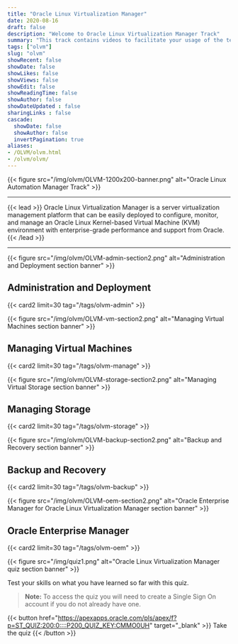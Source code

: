 ```yaml
---
title: "Oracle Linux Virtualization Manager"
date: 2020-08-16
draft: false
description: "Welcome to Oracle Linux Virtualization Manager Track"
summary: "This track contains videos to facilitate your usage of the technologies and tools used by Oracle Linux Virtualization Manager. Oracle Linux Virtualization Manager is an open-source distributed server virtualization solution, easily deployed to configure, monitor, and manage an Oracle Linux Kernel-based Virtual Machine (KVM) environment with enterprise-grade performance and support from Oracle."
tags: ["olvm"]
slug: "olvm"
showRecent: false
showDate: false
showLikes: false
showViews: false
showEdit: false
showReadingTime: false
showAuthor: false
showDateUpdated : false
sharingLinks : false
cascade:
  showDate: false
  showAuthor: false
  invertPagination: true
aliases:
- /OLVM/olvm.html
- /olvm/olvm/
---
```


{{< figure src="/img/olvm/OLVM-1200x200-banner.png" alt="Oracle Linux Automation Manager Track" >}}

---

{{< lead >}} Oracle Linux Virtualization Manager is a server virtualization management platform that can be easily deployed to configure, monitor, and manage an Oracle Linux Kernel-based Virtual Machine (KVM) environment with enterprise-grade performance and support from Oracle. {{< /lead >}}

---

{{< figure src="/img/olvm/OLVM-admin-section2.png" alt="Administration and Deployment section banner" >}}

## Administration and Deployment
{{< card2 limit=30 tag="/tags/olvm-admin" >}}

{{< figure src="/img/olvm/OLVM-vm-section2.png" alt="Managing Virtual Machines section banner" >}}

## Managing Virtual Machines
{{< card2 limit=30 tag="/tags/olvm-manage" >}}

{{< figure src="/img/olvm/OLVM-storage-section2.png" alt="Managing Virtual Storage section banner" >}}

## Managing Storage
{{< card2 limit=30 tag="/tags/olvm-storage" >}}

{{< figure src="/img/olvm/OLVM-backup-section2.png" alt="Backup and Recovery section banner" >}}

## Backup and Recovery
{{< card2 limit=30 tag="/tags/olvm-backup" >}}

{{< figure src="/img/olvm/OLVM-oem-section2.png" alt="Oracle Enterprise Manager for Oracle Linux Virtualization Manager section banner" >}}

## Oracle Enterprise Manager
{{< card2 limit=30 tag="/tags/olvm-oem" >}}

{{< figure src="/img/quiz1.png" alt="Oracle Linux Virtualization Manager quiz section banner" >}}

Test your skills on what you have learned so far with this quiz.

> **Note:** To access the quiz you will need to create a Single Sign On account if you do not already have one.

{{< button href="https://apexapps.oracle.com/pls/apex/f?p=ST_QUIZ:200:0::::P200_QUIZ_KEY:CMMO0UH" target="_blank" >}}
Take the quiz
{{< /button >}}
